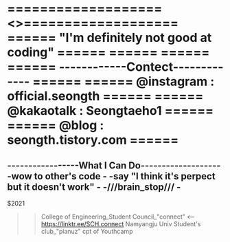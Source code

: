 ===================<<SEONGTH>>===================
====== "I'm definitely not good at coding" ======
======                                     ======
======  ------------Contect-------------   ======
====== @instagram : official.seongth       ======
====== @kakaotalk : Seongtaeho1            ======
====== @blog : seongth.tistory.com         ======
=================================================

-----------------What I Can Do-------------------
-wow to other's code                            -
-say "I think it's perpect but it doesn't work" -
-///brain_stop///                               -
-------------------------------------------------


$2021
>>College of Engineering_Student Council_"connect" <-- https://linktr.ee/SCH.connect
>>Namyangju Univ Student's club_"planuz" cpt of Youthcamp









<!---
SEONGTH/SEONGTH is a ✨ special ✨ repository because its `README.md` (this file) appears on your GitHub profile.
You can click the Preview link to take a look at your changes.
--->
